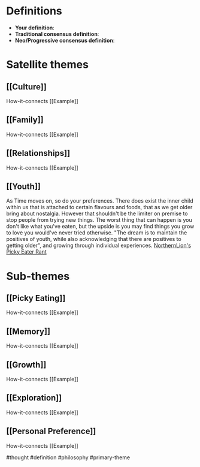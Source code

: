 # Definitions
- **Your definition**:
- **Traditional consensus definition**:
- **Neo/Progressive consensus definition**:

# Satellite themes
## [[Culture]]
How-it-connects
[[Example]]

## [[Family]]
How-it-connects
[[Example]]

## [[Relationships]]
How-it-connects
[[Example]]

## [[Youth]]
As Time moves on, so do your preferences. There does exist the inner child within us that is attached to certain flavours and foods, that as we get older bring about nostalgia. However that shouldn't be the limiter on premise to stop people from trying new things. The worst thing that can happen is you don't like what you've eaten, but the upside is you may find things you grow to love you would've never tried otherwise.
"The dream is to maintain the positives of youth, while also acknowledging that there are positives to getting older", and growing through individual experiences.
[NorthernLion's Picky Eater Rant](https://www.youtube.com/watch?v=cVVRaowO1RI&t=576s)

# Sub-themes
## [[Picky Eating]]
How-it-connects
[[Example]]

## [[Memory]]
How-it-connects
[[Example]]

## [[Growth]]
How-it-connects
[[Example]]

## [[Exploration]]
How-it-connects
[[Example]]

## [[Personal Preference]]
How-it-connects
[[Example]]






#thought #definition #philosophy #primary-theme